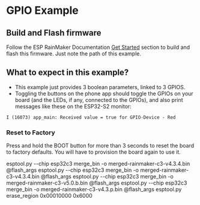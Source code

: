 # GPIO Example

## Build and Flash firmware

Follow the ESP RainMaker Documentation [Get Started](https://rainmaker.espressif.com/docs/get-started.html) section to build and flash this firmware. Just note the path of this example.

## What to expect in this example?

- This example just provides 3 boolean parameters, linked to 3 GPIOS.
- Toggling the buttons on the phone app should toggle the GPIOs on your board (and the LEDs, if any, connected to the GPIOs), and also print messages like these on the ESP32-S2 monitor:

```
I (16073) app_main: Received value = true for GPIO-Device - Red
```

### Reset to Factory

Press and hold the BOOT button for more than 3 seconds to reset the board to factory defaults. You will have to provision the board again to use it.

esptool.py --chip esp32c3 merge_bin -o merged-rainmaker-c3-v4.3.4.bin @flash_args
esptool.py --chip esp32c3 merge_bin -o merged-rainmaker-c3-v4.3.4.bin @flash_args
esptool.py --chip esp32c3 merge_bin -o merged-rainmaker-c3-v5.0.b.bin @flash_args
esptool.py --chip esp32c3 merge_bin -o merged-rainmaker-c3-v4.3.p.bin @flash_args
esptool.py erase_region 0x00010000 0x6000  